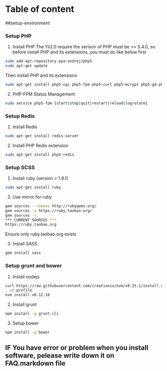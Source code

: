 # Table of content

##setup-environment

### Setup PHP

1. Install PHP
The Yii2.0 require the verison of PHP must be >= 5.4.0, so before install PHP and its extensions, you must do like below first
```sh
sudo add-apt-repository ppa:ondrej/php5
sudo apt-get update
```
Then install PHP and its extensions
```sh
sudo apt-get install php5-cgi php5-fpm php5-curl php5-mcrypt php5-gd php5-dev
```

2. PHP-FPM Status Management

```sh
sudo service php5-fpm {start|stop|quit|restart|reload|logrotate}
```

### Setup Redis

1. Install Redis
```sh
sudo apt-get install redis-server
```

2. Install PHP Redis extension
```sh
sudo apt-get install php5-redis
```

### Setup SCSS

1. Install ruby (version > 1.9.1)
```sh
sudo apt-get install ruby
```

2. Use mirror for ruby
```sh
gem sources --remove http://rubygems.org/
gem sources -a https://ruby.taobao.org/
gem sources -l
*** CURRENT SOURCES ***
https://ruby.taobao.org
```
Ensure only ruby.taobao.org exists

3. Install SASS
```sh
gem install sass
```

### Setup grunt and bower

1. Install nodejs
```sh
curl https://raw.githubusercontent.com/creationix/nvm/v0.25.1/install.sh | bash
. ~/.profile
nvm install v0.12.10
```

2. Install grunt
```sh
npm install -g grunt-cli
```

3. Setup bower
```sh
npm install -g bower
```

## IF You have error or problem when you install software, pelease write down it on FAQ.markdown file
